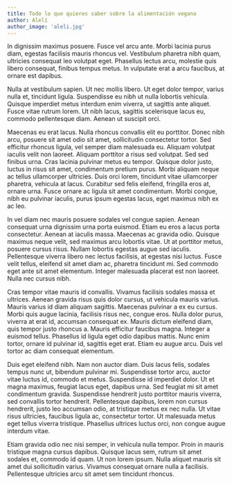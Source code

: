 ```yaml
---
title: Todo lo que quieres saber sobre la alimentación vegana
author: Alelí
author_image: 'aleli.jpg'
---
```


In dignissim maximus posuere. Fusce vel arcu ante. Morbi lacinia purus diam, egestas facilisis mauris rhoncus vel. Vestibulum pharetra nibh quam, ultricies consequat leo volutpat eget. Phasellus lectus arcu, molestie quis libero consequat, finibus tempus metus. In vulputate erat a arcu faucibus, at ornare est dapibus.

Nulla at vestibulum sapien. Ut nec mollis libero. Ut eget dolor tempor, varius nulla et, tincidunt ligula. Suspendisse eu nibh ut nulla lobortis vehicula. Quisque imperdiet metus interdum enim viverra, ut sagittis ante aliquet. Fusce vitae rutrum lorem. Ut nibh lacus, sagittis scelerisque lacus eu, commodo pellentesque diam. Aenean ut suscipit orci.

Maecenas eu erat lacus. Nulla rhoncus convallis elit eu porttitor. Donec nibh arcu, posuere sit amet odio sit amet, sollicitudin consectetur tortor. Sed efficitur rhoncus ligula, vel semper diam malesuada eu. Aliquam volutpat iaculis velit non laoreet. Aliquam porttitor a risus sed volutpat. Sed sed finibus urna. Cras lacinia pulvinar metus eu tempor. Quisque dolor justo, luctus in risus sit amet, condimentum pretium purus. Morbi aliquam neque ac tellus ullamcorper ultricies. Duis orci lorem, tincidunt vitae ullamcorper pharetra, vehicula at lacus. Curabitur sed felis eleifend, fringilla eros at, ornare urna. Fusce ornare ac ligula sit amet condimentum. Morbi congue, nibh eu pulvinar iaculis, purus ipsum egestas lacus, eget maximus nibh ex ac leo.

In vel diam nec mauris posuere sodales vel congue sapien. Aenean consequat urna dignissim urna porta euismod. Etiam eu eros a lacus porta consectetur. Aenean at iaculis massa. Maecenas ac gravida odio. Quisque maximus neque velit, sed maximus arcu lobortis vitae. Ut at porttitor metus, posuere cursus risus. Nullam lobortis egestas augue sed iaculis. Pellentesque viverra libero nec lectus facilisis, at egestas nisi luctus. Fusce velit tellus, eleifend sit amet diam ac, pharetra tincidunt mi. Sed commodo eget ante sit amet elementum. Integer malesuada placerat est non laoreet. Nulla nec cursus nibh.

Cras tempor vitae mauris id convallis. Vivamus facilisis sodales massa et ultrices. Aenean gravida risus quis dolor cursus, ut vehicula mauris varius. Mauris varius id diam aliquam sagittis. Maecenas pulvinar a ex eu cursus. Morbi quis augue lacinia, facilisis risus nec, congue eros. Nulla dolor purus, viverra at erat id, accumsan consequat ex. Mauris dictum eleifend diam, quis tempor justo rhoncus a. Mauris efficitur faucibus magna. Integer a euismod tellus. Phasellus id ligula eget odio dapibus mattis. Nunc enim tortor, ornare id pulvinar id, sagittis eget erat. Etiam eu augue arcu. Duis vel tortor ac diam consequat elementum.

Duis eget eleifend nibh. Nam non auctor diam. Duis lacus felis, sodales tempus nunc ut, bibendum pulvinar mi. Suspendisse tortor arcu, auctor vitae luctus id, commodo et metus. Suspendisse id imperdiet dolor. Ut et magna maximus, feugiat lacus eget, dapibus urna. Sed feugiat mi sit amet condimentum gravida. Suspendisse hendrerit justo porttitor mauris viverra, sed convallis tortor hendrerit. Pellentesque dapibus, lorem non cursus hendrerit, justo leo accumsan odio, at tristique metus ex nec nulla. Ut vitae risus ultricies, faucibus ligula ac, consectetur tortor. Ut malesuada metus eget tellus viverra tristique. Phasellus ultrices luctus orci, non congue augue interdum vitae.

Etiam gravida odio nec nisi semper, in vehicula nulla tempor. Proin in mauris tristique magna cursus dapibus. Quisque lacus sem, rutrum sit amet sodales et, commodo id quam. Ut non lorem ipsum. Nulla aliquet mauris sit amet dui sollicitudin varius. Vivamus consequat ornare nulla a facilisis. Pellentesque ultricies arcu sit amet sem tincidunt rhoncus.
